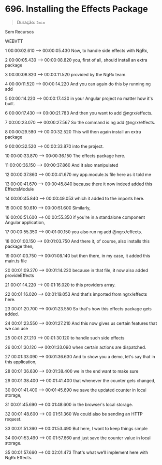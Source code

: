 # 696. Installing the Effects Package

> Duração: `2min`

Sem Recursos

WEBVTT

1
00:00:02.610 --> 00:00:05.430
<v Maximilian>Now, to handle side effects with NgRx,</v>

2
00:00:05.430 --> 00:00:08.820
you, first of all, should install an extra package

3
00:00:08.820 --> 00:00:11.520
provided by the NgRx team.

4
00:00:11.520 --> 00:00:14.220
And you can again do this by running ng add

5
00:00:14.220 --> 00:00:17.430
in your Angular project no matter how it's built.

6
00:00:17.430 --> 00:00:21.783
And then you want to add @ngrx/effects.

7
00:00:23.070 --> 00:00:27.567
So the command is ng add @ngrx/effects.

8
00:00:29.580 --> 00:00:32.520
This will then again install an extra package

9
00:00:32.520 --> 00:00:33.870
into the project.

10
00:00:33.870 --> 00:00:36.150
The effects package here.

11
00:00:36.150 --> 00:00:37.860
And it also manipulated

12
00:00:37.860 --> 00:00:41.670
my app.module.ts file here as it told me

13
00:00:41.670 --> 00:00:45.840
because there it now indeed added this EffectsModule

14
00:00:45.840 --> 00:00:49.053
which it added to the imports here.

15
00:00:50.610 --> 00:00:51.600
Similarly,

16
00:00:51.600 --> 00:00:55.350
if you're in a standalone component Angular application,

17
00:00:55.350 --> 00:01:00.150
you also run ng add @ngrx/effects.

18
00:01:00.150 --> 00:01:03.750
And there it, of course, also installs this package then,

19
00:01:03.750 --> 00:01:08.140
but then there, in my case, it added this main.ts file

20
00:01:09.270 --> 00:01:14.220
because in that file, it now also added provideEffects

21
00:01:14.220 --> 00:01:16.020
to this providers array.

22
00:01:16.020 --> 00:01:19.053
And that's imported from ngrx/effects here.

23
00:01:20.700 --> 00:01:23.550
So that's how this effects package gets added.

24
00:01:23.550 --> 00:01:27.210
And this now gives us certain features that we can use

25
00:01:27.210 --> 00:01:30.120
to handle such side effects

26
00:01:30.120 --> 00:01:33.090
when certain actions are dispatched.

27
00:01:33.090 --> 00:01:36.630
And to show you a demo, let's say that in this application,

28
00:01:36.630 --> 00:01:38.400
we in the end want to make sure

29
00:01:38.400 --> 00:01:41.400
that whenever the counter gets changed,

30
00:01:41.400 --> 00:01:45.690
we save the updated counter in local storage,

31
00:01:45.690 --> 00:01:48.600
in the browser's local storage.

32
00:01:48.600 --> 00:01:51.360
We could also be sending an HTTP request.

33
00:01:51.360 --> 00:01:53.490
But here, I want to keep things simple

34
00:01:53.490 --> 00:01:57.660
and just save the counter value in local storage.

35
00:01:57.660 --> 00:02:01.473
That's what we'll implement here with NgRx Effects.

